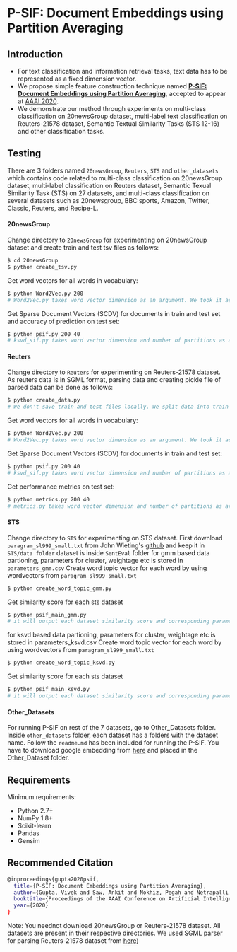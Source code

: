 # P-SIF: Document Embeddings using Partition Averaging

## Introduction
  - For text classification and information retrieval tasks, text data has to be represented as a fixed dimension vector. 
  - We propose simple feature construction technique named **[P-SIF: Document Embeddings using Partition Averaging](https://vgupta123.github.io/docs/AAAI-GuptaV.3656.pdf)**, accepted to appear at [AAAI 2020](https://aaai.org/Conferences/AAAI-20/).
  - We demonstrate our method through experiments on multi-class classification on 20newsGroup dataset, multi-label text classification on Reuters-21578 dataset, Semantic Textual Similarity Tasks (STS 12-16) and other classification tasks.

## Testing
There are 3 folders named ```20newsGroup```, ```Reuters```, ```STS``` and ```other_datasets``` which contains code related to multi-class classification on 20newsGroup dataset, multi-label classification on Reuters dataset, Semantic Texual Similarity Task (STS) on 27 datasets, and multi-class classification on several datasets such as 20newsgroup, BBC sports, Amazon, Twitter, Classic, Reuters, and Recipe-L.

#### 20newsGroup
Change directory to ```20newsGroup``` for experimenting on 20newsGroup dataset and create train and test tsv files as follows:
```sh
$ cd 20newsGroup
$ python create_tsv.py
```
Get word vectors for all words in vocabulary:
```sh
$ python Word2Vec.py 200
# Word2Vec.py takes word vector dimension as an argument. We took it as 200.
```
Get Sparse Document Vectors (SCDV) for documents in train and test set and accuracy of prediction on test set:
```sh
$ python psif.py 200 40
# ksvd_sif.py takes word vector dimension and number of partitions as arguments. We took word vector dimension as 200 and number of partitions as 60.
```

#### Reuters
Change directory to ```Reuters``` for experimenting on Reuters-21578 dataset. As reuters data is in SGML format, parsing data and creating pickle file of parsed data can be done as follows:
```sh
$ python create_data.py
# We don't save train and test files locally. We split data into train and test whenever needed.
```
Get word vectors for all words in vocabulary: 
```sh
$ python Word2Vec.py 200
# Word2Vec.py takes word vector dimension as an argument. We took it as 200.
```
Get Sparse Document Vectors (SCDV) for documents in train and test set:
```sh
$ python psif.py 200 40
# ksvd_sif.py takes word vector dimension and number of partitions as arguments. We took word vector dimension as 200 and number of partitions as 60.
```
Get performance metrics on test set:
```sh
$ python metrics.py 200 40
# metrics.py takes word vector dimension and number of partitions as arguments. We took word vector dimension as 200 and number of partitions as 60.
```

#### STS
Change directory to ```STS``` for experimenting on STS dataset.
First download ```paragram_sl999_small.txt``` from John Wieting's [github](https://github.com/jwieting/iclr2016) and keep it in ```STS/data folder```
dataset is inside ```SentEval``` folder
for gmm based data partioning, parameters for cluster, weightage etc is stored in ```parameters_gmm.csv```
Create word topic vector for each word by using wordvectors from ```paragram_sl999_small.txt```
```sh
$ python create_word_topic_gmm.py
```
Get similarity score for each sts dataset
```sh
$ python psif_main_gmm.py
# it will output each dataset similarity score and corresponding parameters.
```
for ksvd based data partioning, parameters for cluster, weightage etc is stored in parameters_ksvd.csv
Create word topic vector for each word by using wordvectors from ```paragram_sl999_small.txt```
```sh
$ python create_word_topic_ksvd.py
```
Get similarity score for each sts dataset
```sh
$ python psif_main_ksvd.py
# it will output each dataset similarity score and corresponding parameters.
```

#### Other_Datasets
For running P-SIF on rest of the 7 datasets, go to Other_Datasets folder. 
Inside ```other_datasets``` folder, each dataset has a folders with the dataset name. 
Follow the ```readme.md``` has been included for running the P-SIF. 
You have to download google embedding from [here](https://drive.google.com/file/d/0B7XkCwpI5KDYNlNUTTlSS21pQmM/edit?usp=sharing) and placed in the Other_Dataset folder.

## Requirements
Minimum requirements:
  -  Python 2.7+
  -  NumPy 1.8+
  -  Scikit-learn
  -  Pandas
  -  Gensim

## Recommended Citation
```sh
@inproceedings{gupta2020psif,
  title={P-SIF: Document Embeddings using Partition Averaging},
  author={Gupta, Vivek and Saw, Ankit and Nokhiz, Pegah and Netrapalli, Praneeth and Rai, Piyush and Talukdar, Partha},
  booktitle={Proceedings of the AAAI Conference on Artificial Intelligence},
  year={2020}
}
```

Note: You neednot download 20newsGroup or Reuters-21578 dataset. All datasets are present in their respective directories. We used SGML parser for parsing Reuters-21578 dataset from [here](https://gist.github.com/herrfz/7967781))
